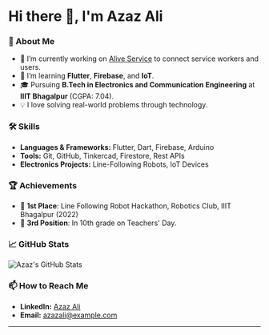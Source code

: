 
# Hi there 👋, I'm Azaz Ali  

### 🚀 About Me  
- 🔭 I’m currently working on [Alive Service](#) to connect service workers and users.  
- 🌱 I’m learning **Flutter**, **Firebase**, and **IoT**.  
- 🎓 Pursuing **B.Tech in Electronics and Communication Engineering** at **IIIT Bhagalpur** (CGPA: 7.04).  
- 💡 I love solving real-world problems through technology.  

### 🛠️ Skills  
- **Languages & Frameworks:** Flutter, Dart, Firebase, Arduino  
- **Tools:** Git, GitHub, Tinkercad, Firestore, Rest APIs  
- **Electronics Projects:** Line-Following Robots, IoT Devices  

### 🏆 Achievements  
- 🥇 **1st Place**: Line Following Robot Hackathon, Robotics Club, IIIT Bhagalpur (2022)  
- 🥉 **3rd Position**: In 10th grade on Teachers' Day.  

### 📈 GitHub Stats  
![Azaz's GitHub Stats](https://github-readme-stats.vercel.app/api?username=AzazAli&show_icons=true&theme=radical)

### 📫 How to Reach Me  
- **LinkedIn:** [Azaz Ali](https://linkedin.com/in/your-profile-link)  
- **Email:** azazali@example.com  

---
